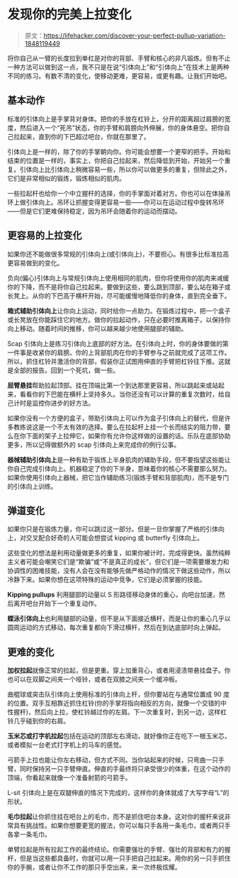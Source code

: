 # 发现你的完美上拉变化

> 原文：<https://lifehacker.com/discover-your-perfect-pullup-variation-1848119449>

将你自己从一臂的长度拉到单杠是对你的背部、手臂和核心的非凡锻炼。但有不止一种方法可以做到这一点，我不只是在说“引体向上”和“引体向上”在技术上是两种不同的练习。有数不清的变化，使移动更难，更容易，或更有趣。让我们开始吧。



## 基本动作

标准的引体向上是手掌背对身体。把你的手放在杠铃上，分开的距离超过肩膀的宽度，然后进入一个“死吊”状态，你的手臂和肩膀向外伸展，你的身体悬空。把你自己拉起来，直到你的下巴超过吧台，你就在那里了。

引体向上是一样的，除了你的手掌朝向你。你可能会想要一个更窄的把手。开始和结束的位置是一样的，事实上，你把自己拉起来，然后降低到开始，开始另一个重复。引体向上比引体向上稍微容易一些，所以你可以做更多的重复，但除此之外，它们是非常相似的锻炼，锻炼相似的肌肉。

一些拉起杆也给你一个中立握杆的选择，你的手掌面对着对方。你也可以在体操吊环上做引体向上。吊环让抓握变得更容易一些——你可以在运动过程中旋转吊环——但是它们更难保持稳定，因为吊环会随着你的运动而摆动。

## 更容易的上拉变化

如果你还不能做很多常规的引体向上(或引体向上)，不要担心。有很多比标准拉高更容易做到的变化。

负向(偏心)引体向上与常规引体向上使用相同的肌肉，但你将使用你的肌肉来减缓你的下降，而不是将你自己拉起来。要做到这些，要么跳到顶部，要么站在箱子或长凳上。从你的下巴高于横杆开始，尽可能缓慢地降低你的身体，直到完全垂下。

**箱式辅助引体向上**让你向上运动，同时给你一点助力。在锻炼过程中，把一个盒子或长凳放在你能踩住它的地方。做你的拉起动作，只在必要时推离箱子，以保持你向上移动。随着时间的推移，你可以越来越少地使用腿部的辅助。

Scap 引体向上是练习引体向上底部的好方法。在引体向上时，你的身体要做的第一件事是收紧你的肩膀。你的上背部肌肉在你的手臂参与之前就完成了这项工作。所以，抓住杠铃并激活你的背部，假装你正试图用伸直的手臂把杠铃往下推。这就是全部的报告。回到一个死坑，做一些。

**屈臂悬挂**帮助拉起顶部。挂在顶端比第一个到达那里更容易，所以跳起来或站起来，看看你的下巴能在横杆上坚持多久。当你还没有可以计算的重复次数时，给自己计时是监控你进步的好方法。

如果你没有一个方便的盒子，带助引体向上可以作为盒子引体向上的替代，但是许多教练说这是一个不太有效的选择。要么在拉起杆上挂一个长而结实的阻力带，要么在你下面的架子上拉伸它，如果你有允许你这样做的设置的话。乐队在底部协助更多，所以记得做额外的 scap 引体向上来完成你的例行公事。

**器械辅助引体向上**是一种有助于锻炼上半身肌肉的辅助手段，但不要指望这些能让你自己完成引体向上。机器稳定了你的下半身，意味着你的核心不需要那么努力。如果你使用引体向上器械，把它当作辅助练习(锻炼手臂和背部肌肉)，而不是专门的引体向上训练。

## 弹道变化

如果你只是在锻炼力量，你可以跳过这一部分。但是一旦你掌握了严格的引体向上，对交叉配合好奇的人可能会想尝试 kipping 或 butterfly 引体向上。

这些变化的想法是利用动量做更多的重复，如果你被计时，完成得更快。虽然纯粹主义者可能会嘲笑它们是“欺骗”或“不是真正的成长”，但它们是一项需要爆发力和协调性的困难技能，没有人会在没有能够先做严格动作的情况下做这些动作，所以冷静下来。如果你想在这项特殊的运动中竞争，它们是必须掌握的技能。

**Kipping pullups** 利用腿部的动量以 S 形路径移动身体的重心，向吧台加速，然后离开吧台开始下一个重复动作。

**蝶泳引体向上**也利用腿部的动量，但不是从下面接近横杆，而是让你的重心几乎以圆周运动的方式移动，每次重复都向下滑过横杆，然后在到达底部时向上弹起。

## 更难的变化

**加权拉起**就像正常的拉起，但是更重。穿上加重背心，或者用浸渍带悬挂盘子。你也可以在双脚之间夹一个哑铃，或者在双膝之间夹一个缓冲板。

曲棍球或突击队引体向上使用标准的引体向上杆，但你要站在与通常位置成 90 度的位置。双手互相靠近抓住杠铃(你的手掌将指向相反的方向，就像一个交错的中性握杆)，然后向上拉，使杠铃越过你的左肩。下一次重复时，到另一边，这样杠铃几乎碰到你的右肩。

**玉米芯或打字机拉起**包括在运动的顶部左右滑动，就好像你正在吃下一根玉米芯，或者模拟一台老式打字机上的马车的感觉。

弓箭手上拉也能让你左右移动，但方式不同。当你站起来的时候，只弯曲一只手臂，同时保持另一只手臂伸直。伸直的手最终将只承受很少的体重，在这个动作的顶端，你看起来就像一个准备射箭的弓箭手。

L-sit 引体向上是在双腿伸直的情况下完成的，这样你的身体就成了大写字母“L”的形状。

**毛巾拉起**让你抓住挂在吧台上的毛巾，而不是抓住吧台本身。这对你的握杆来说非常具有挑战性。如果你想要更宽的握法，你可以每只手各用一条毛巾，或者两只手各拿一条毛巾。

单臂拉起是所有拉起工作的最终结论。你需要强壮的手臂、强壮的背部和有力的握杆，但是当这些都具备时，你就可以用一只手把自己拉起来。用你的另一只手抓住你的手腕，或者让你不工作的那只手空出来，来一次终极炫耀。